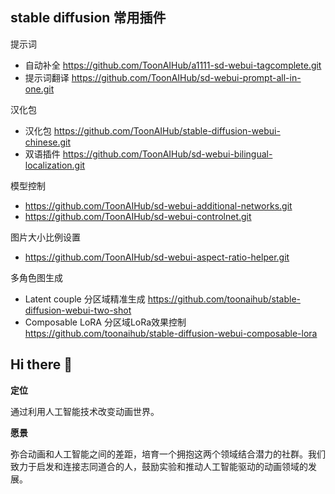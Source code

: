 ## stable diffusion 常用插件

提示词 
- 自动补全 https://github.com/ToonAIHub/a1111-sd-webui-tagcomplete.git
- 提示词翻译 https://github.com/ToonAIHub/sd-webui-prompt-all-in-one.git

汉化包
- 汉化包 https://github.com/ToonAIHub/stable-diffusion-webui-chinese.git 
- 双语插件 https://github.com/ToonAIHub/sd-webui-bilingual-localization.git

模型控制
- https://github.com/ToonAIHub/sd-webui-additional-networks.git
- https://github.com/ToonAIHub/sd-webui-controlnet.git

图片大小比例设置
- https://github.com/ToonAIHub/sd-webui-aspect-ratio-helper.git

多角色图生成
- Latent couple 分区域精准生成 https://github.com/toonaihub/stable-diffusion-webui-two-shot
- Composable LoRA 分区域LoRa效果控制 https://github.com/toonaihub/stable-diffusion-webui-composable-lora

## Hi there 👋

**定位** 

通过利用人工智能技术改变动画世界。

**愿景** 

弥合动画和人工智能之间的差距，培育一个拥抱这两个领域结合潜力的社群。我们致力于启发和连接志同道合的人，鼓励实验和推动人工智能驱动的动画领域的发展。
